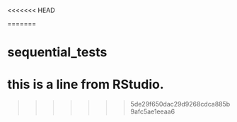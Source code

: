 <<<<<<< HEAD
 
=======
# sequential_tests
# this is a line from RStudio. 
>>>>>>> 5de29f650dac29d9268cdca885b9afc5ae1eeaa6
